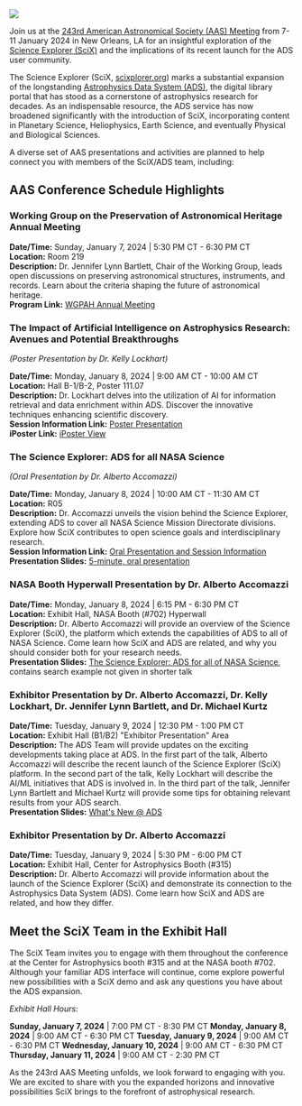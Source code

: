 <img class="img-thumbnail" src="{{ site.baseurl }}/blog/images/blog_2024-03-01_AASHeader.png" />

Join us at the [243rd American Astronomical Society (AAS) Meeting](https://aas.org/meetings/aas243) from 7-11 January 2024 in New Orleans, LA for an insightful exploration of the [Science Explorer (SciX)](https://www.scixplorer.org/) and the implications of its recent launch for the ADS user community.

The Science Explorer (SciX, [scixplorer.org](https://www.scixplorer.org/)) marks a substantial expansion of the longstanding [Astrophysics Data System (ADS)](https://ui.adsabs.harvard.edu/about/), the digital library portal that has stood as a cornerstone of astrophysics research for decades. As an indispensable resource, the ADS service has now broadened significantly with the introduction of SciX, incorporating content in Planetary Science, Heliophysics, Earth Science, and eventually Physical and Biological Sciences.

A diverse set of AAS presentations and activities are planned to help connect you with members of the SciX/ADS team, including:

## AAS Conference Schedule Highlights
### Working Group on the Preservation of Astronomical Heritage Annual Meeting

**Date/Time:** Sunday, January 7, 2024 | 5:30 PM CT - 6:30 PM CT  
**Location:** Room 219  
**Description:** Dr. Jennifer Lynn Bartlett, Chair of the Working Group, leads open discussions on preserving astronomical structures, instruments, and records. Learn about the criteria shaping the future of astronomical heritage.  
**Program Link:** [WGPAH Annual Meeting](https://submissions.mirasmart.com/AAS243/Itinerary/EventDetail.aspx?evt=198)

### The Impact of Artificial Intelligence on Astrophysics Research: Avenues and Potential Breakthroughs 
*(Poster Presentation by Dr. Kelly Lockhart)*

**Date/Time:**  Monday, January 8, 2024 | 9:00 AM CT - 10:00 AM CT  
**Location:** Hall B-1/B-2, Poster 111.07  
**Description:** Dr. Lockhart delves into the utilization of AI for information retrieval and data enrichment within ADS. Discover the innovative techniques enhancing scientific discovery.  
**Session Information Link:** [Poster Presentation](https://submissions.mirasmart.com/AAS243/Itinerary/EventDetail.aspx?evt=177)  
**iPoster Link:** [iPoster View](https://aas243-aas.ipostersessions.com/Default.aspx?s=06-91-EA-2E-AF-63-51-11-B4-F8-40-FF-47-52-8C-D3)  

### The Science Explorer: ADS for all NASA Science 
*(Oral Presentation by Dr. Alberto Accomazzi)*

**Date/Time:** Monday, January 8, 2024 | 10:00 AM CT - 11:30 AM CT  
**Location:** R05  
**Description:** Dr. Accomazzi unveils the vision behind the Science Explorer, extending ADS to cover all NASA Science Mission Directorate divisions. Explore how SciX contributes to open science goals and interdisciplinary research.  
**Session Information Link:** [Oral Presentation and Session Information](https://submissions.mirasmart.com/AAS243/Itinerary/PresentationDetail.aspx?evdid=2666)  
**Presentation Slides:** [5-minute, oral presentation](https://ads.harvard.edu/pubs/AAS2024/AAS2024_Accomazzi_SciX.pdf)

### NASA Booth Hyperwall Presentation by Dr. Alberto Accomazzi
**Date/Time:** Monday, January 8, 2024 | 6:15 PM - 6:30 PM CT  
**Location:** Exhibit Hall, NASA Booth (#702) Hyperwall  
**Description:** Dr. Alberto Accomazzi will provide an overview of the Science Explorer (SciX), the platform which extends the capabilities of ADS to all of NASA Science. Come learn how SciX and ADS are related, and why you should consider both for your research needs.  
**Presentation Slides:** [The Science Explorer:  ADS for all of NASA Science](https://ads.harvard.edu/pubs/AAS2024/AAS2024_Hyperwall.pdf), contains search example not given in shorter talk

### Exhibitor Presentation by Dr. Alberto Accomazzi, Dr. Kelly Lockhart, Dr. Jennifer Lynn Bartlett, and Dr. Michael Kurtz
**Date/Time:** Tuesday, January 9, 2024 | 12:30 PM - 1:00 PM CT  
**Location:** Exhibit Hall (B1/B2) "Exhibitor Presentation" Area  
**Description:** The ADS Team will provide updates on the exciting developments taking place at ADS. In the first part of the talk, Alberto Accomazzi will describe the recent launch of the Science Explorer (SciX) platform. In the second part of the talk, Kelly Lockhart will describe the AI/ML initiatives that ADS is involved in. In the third part of the talk, Jennifer Lynn Bartlett and Michael Kurtz will provide some tips for obtaining relevant results from your ADS search.  
**Presentation Slides:** [What's New @ ADS](https://ads.harvard.edu/pubs/AAS2024/AAS2024_Exhibitor_Presentation.pdf)

### Exhibitor Presentation by Dr. Alberto Accomazzi
**Date/Time:** Tuesday, January 9, 2024 | 5:30 PM - 6:00 PM CT  
**Location:** Exhibit Hall, Center for Astrophysics Booth (#315)  
**Description:** Dr. Alberto Accomazzi will provide information about the launch of the Science Explorer (SciX) and demonstrate its connection to the Astrophysics Data System (ADS). Come learn how SciX and ADS are related, and how they differ.

## Meet the SciX Team in the Exhibit Hall
The SciX Team invites you to engage with them throughout the conference at the Center for Astrophysics booth #315 and at the NASA booth #702.  Although your familiar ADS interface will continue, come explore powerful new possibilities with a SciX demo and ask any questions you have about the ADS expansion.

_Exhibit Hall Hours:_

**Sunday, January 7, 2024** | 7:00 PM CT - 8:30 PM CT
**Monday, January 8, 2024** | 9:00 AM CT - 6:30 PM CT
**Tuesday, January 9, 2024** | 9:00 AM CT - 6:30 PM CT
**Wednesday, January 10, 2024** | 9:00 AM CT - 6:30 PM CT
**Thursday, January 11, 2024** | 9:00 AM CT - 2:30 PM CT

As the 243rd AAS Meeting unfolds, we look forward to engaging with you.  We are excited to share with you the expanded horizons and innovative possibilities SciX brings to the forefront of astrophysical research. 

